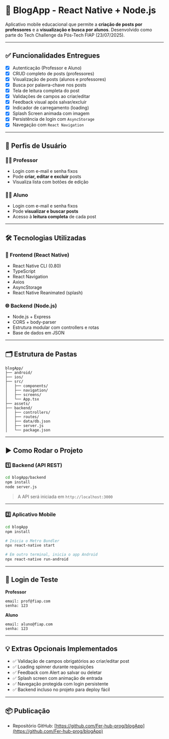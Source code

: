 # 📱 BlogApp - React Native + Node.js

Aplicativo mobile educacional que permite a **criação de posts por professores** e a **visualização e busca por alunos**. Desenvolvido como parte do Tech Challenge da Pós-Tech FIAP (23/07/2025).

---

## ✅ Funcionalidades Entregues

- [x] Autenticação (Professor e Aluno)  
- [x] CRUD completo de posts (professores)  
- [x] Visualização de posts (alunos e professores)  
- [x] Busca por palavra-chave nos posts  
- [x] Tela de leitura completa do post  
- [x] Validações de campos ao criar/editar  
- [x] Feedback visual após salvar/excluir  
- [x] Indicador de carregamento (loading)  
- [x] Splash Screen animada com imagem  
- [x] Persistência de login com `AsyncStorage`  
- [x] Navegação com `React Navigation`

---

## 👥 Perfis de Usuário

### 👩‍🏫 Professor
- Login com e-mail e senha fixos  
- Pode **criar, editar e excluir** posts  
- Visualiza lista com botões de edição  

### 👨‍🎓 Aluno
- Login com e-mail e senha fixos  
- Pode **visualizar e buscar posts**  
- Acesso à **leitura completa** de cada post  

---

## 🛠️ Tecnologias Utilizadas

### 📲 Frontend (React Native)
- React Native CLI (0.80)  
- TypeScript  
- React Navigation  
- Axios  
- AsyncStorage  
- React Native Reanimated (splash)

### 🌐 Backend (Node.js)
- Node.js + Express  
- CORS + body-parser  
- Estrutura modular com controllers e rotas  
- Base de dados em JSON  

---

## 🗂️ Estrutura de Pastas

```
blogApp/
├── android/
├── ios/
├── src/
│   ├── components/
│   ├── navigation/
│   ├── screens/
│   └── App.tsx
├── assets/
├── backend/
│   ├── controllers/
│   ├── routes/
│   ├── data/db.json
│   ├── server.js
│   └── package.json
```

---

## ▶️ Como Rodar o Projeto

### 1️⃣ Backend (API REST)

```bash
cd blogApp/backend
npm install
node server.js
```

> A API será iniciada em `http://localhost:3000`

---

### 2️⃣ Aplicativo Mobile

```bash
cd blogApp
npm install

# Inicia o Metro Bundler
npx react-native start

# Em outro terminal, inicia o app Android
npx react-native run-android
```

---

## 🧪 Login de Teste

**Professor**
```
email: prof@fiap.com
senha: 123
```

**Aluno**
```
email: aluno@fiap.com
senha: 123
```

---

## 💡 Extras Opcionais Implementados

- ✅ Validação de campos obrigatórios ao criar/editar post  
- ✅ Loading spinner durante requisições  
- ✅ Feedback com Alert ao salvar ou deletar  
- ✅ Splash screen com animação de entrada  
- ✅ Navegação protegida com login persistente  
- ✅ Backend incluso no projeto para deploy fácil  

---

## 📦 Publicação

- Repositório GitHub: [https://github.com/Fer-hub-prog/blogApp](https://github.com/Fer-hub-prog/blogApp)
